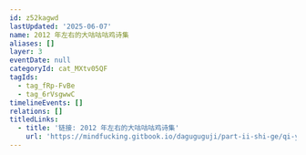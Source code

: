 ```yaml
---
id: z52kagwd
lastUpdated: '2025-06-07'
name: 2012 年左右的大咕咕咕鸡诗集
aliases: []
layer: 3
eventDate: null
categoryId: cat_MXtv05QF
tagIds:
  - tag_fRp-FvBe
  - tag_6rVsgwwC
timelineEvents: []
relations: []
titledLinks:
  - title: '链接: 2012 年左右的大咕咕咕鸡诗集'
    url: 'https://mindfucking.gitbook.io/daguguguji/part-ii-shi-ge/qi-yue'
---
```


